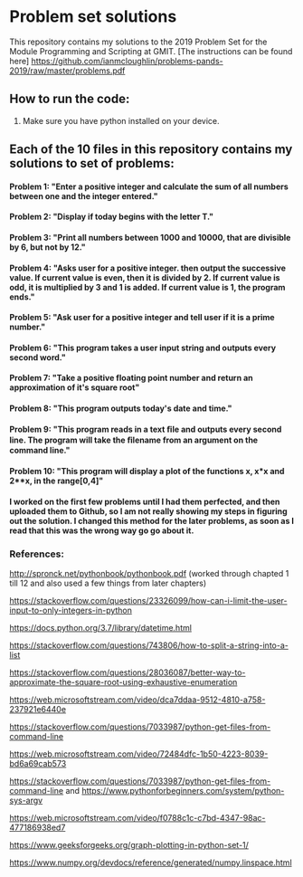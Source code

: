 # Problem set solutions


This repository contains my solutions to the 2019 Problem Set for the Module Programming and Scripting at GMIT.
[The instructions can be found here] https://github.com/ianmcloughlin/problems-pands-2019/raw/master/problems.pdf



## How to run the code:

1. Make sure you have python installed on your device.



## Each of the 10 files in this repository contains my solutions to set of problems:

#### Problem 1: "Enter a positive integer and calculate the sum of all numbers between one and the integer entered."
#### Problem 2: "Display if today begins with the letter T."
#### Problem 3: "Print all numbers between 1000 and 10000, that are divisible by 6, but not by 12."
#### Problem 4: "Asks user for a positive integer. then output the successive value. If current value is even, then it is divided by 2. If current value is odd, it is multiplied by 3 and 1 is added. If current value is 1, the program ends."
#### Problem 5: "Ask user for a positive integer and tell user if it is a prime number."
#### Problem 6: "This program takes a user input string and outputs every second word."
#### Problem 7: "Take a positive floating point number and return an approximation of it's square root"
#### Problem 8: "This program outputs today's date and time."
#### Problem 9: "This program reads in a text ﬁle and outputs every second line. The program will take the ﬁlename from an argument on the command line."
#### Problem 10: "This program will display a plot of the functions x, x*x and 2**x, in the range[0,4]"



#### I worked on the first few problems until I had them perfected, and then uploaded them to Github, so I am not really showing my steps in figuring out the solution. I changed this method for the later problems, as soon as I read that this was the wrong way go go about it.



### References: 

http://spronck.net/pythonbook/pythonbook.pdf (worked through chapted 1 till 12 and also used a few things from later chapters)

https://stackoverflow.com/questions/23326099/how-can-i-limit-the-user-input-to-only-integers-in-python

https://docs.python.org/3.7/library/datetime.html

https://stackoverflow.com/questions/743806/how-to-split-a-string-into-a-list

https://stackoverflow.com/questions/28036087/better-way-to-approximate-the-square-root-using-exhaustive-enumeration

https://web.microsoftstream.com/video/dca7ddaa-9512-4810-a758-237921e6440e

https://stackoverflow.com/questions/7033987/python-get-files-from-command-line

https://web.microsoftstream.com/video/72484dfc-1b50-4223-8039-bd6a69cab573

https://stackoverflow.com/questions/7033987/python-get-files-from-command-line and https://www.pythonforbeginners.com/system/python-sys-argv

https://web.microsoftstream.com/video/f0788c1c-c7bd-4347-98ac-477186938ed7

https://www.geeksforgeeks.org/graph-plotting-in-python-set-1/

https://www.numpy.org/devdocs/reference/generated/numpy.linspace.html
